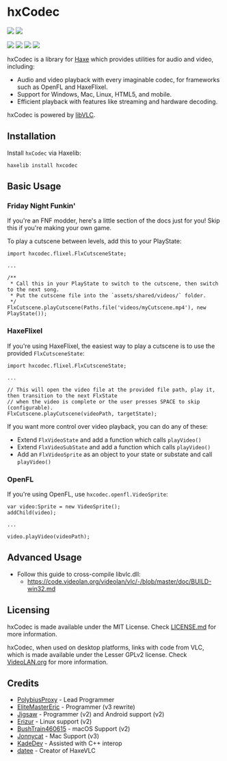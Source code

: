 # hxCodec

<!-- https://badgen.net/ includes badges that Shields.io is missing, like HaxeLib. -->
![](https://badgen.net/haxelib/v/hxcodec) ![](https://badgen.net/haxelib/d/hxcodec)

![](https://badgen.net/github/star/polybiusproxy/hxcodec) ![](https://badgen.net/github/open-issues/polybiusproxy/hxcodec) ![](https://badgen.net/github/contributors/polybiusproxy/hxcodec) ![](https://badgen.net/badge/license/MIT/blue)

hxCodec is a library for [Haxe](https://haxe.org/) which provides utilities for audio and video, including:

- Audio and video playback with every imaginable codec, for frameworks such as OpenFL and HaxeFlixel.
- Support for Windows, Mac, Linux, HTML5, and mobile.
- Efficient playback with features like streaming and hardware decoding.

hxCodec is powered by [libVLC](https://www.videolan.org/vlc/libvlc.html).

## Installation

Install `hxCodec` via Haxelib:

```
haxelib install hxcodec
```

## Basic Usage

### Friday Night Funkin'

If you're an FNF modder, here's a little section of the docs just for you! Skip this if you're making your own game.

To play a cutscene between levels, add this to your PlayState:

```
import hxcodec.flixel.FlxCutsceneState;

...

/**
 * Call this in your PlayState to switch to the cutscene, then switch to the next song.
 * Put the cutscene file into the `assets/shared/videos/` folder.
 */
FlxCutscene.playCutscene(Paths.file('videos/myCutscene.mp4'), new PlayState());
```

### HaxeFlixel

If you're using HaxeFlixel, the easiest way to play a cutscene is to use the provided `FlxCutsceneState`:

```
import hxcodec.flixel.FlxCutsceneState;

...

// This will open the video file at the provided file path, play it, then transition to the next FlxState
// when the video is complete or the user presses SPACE to skip (configurable).
FlxCutscene.playCutscene(videoPath, targetState);
```

If you want more control over video playback, you can do any of these:
- Extend `FlxVideoState` and add a function which calls `playVideo()`
- Extend `FlxVideoSubState` and add a function which calls `playVideo()`
- Add an `FlxVideoSprite` as an object to your state or substate and call `playVideo()`

### OpenFL

If you're using OpenFL, use `hxcodec.openfl.VideoSprite`:

```
var video:Sprite = new VideoSprite();
addChild(video);

...

video.playVideo(videoPath);
```

## Advanced Usage

- Follow this guide to cross-compile libvlc.dll:
    - https://code.videolan.org/videolan/vlc/-/blob/master/doc/BUILD-win32.md

## Licensing

hxCodec is made available under the MIT License. Check [LICENSE.md](./LICENSE.md) for more information.

hxCodec, when used on desktop platforms, links with code from VLC, which is made available under the Lesser GPLv2 license. Check [VideoLAN.org](https://www.videolan.org/legal.html) for more information. 

## Credits
- [PolybiusProxy](https://github.com/polybiusproxy) - Lead Programmer
- [EliteMasterEric](https://github.com/EliteMasterEric) - Programmer (v3 rewrite)
- [Jigsaw](https://github.com/MAJigsaw77) - Programmer (v2) and Android support (v2)
- [Erizur](https://github.com/Erizur) - Linux support (v2)
- [BushTrain460615](https://github.com/BushTrain460615) - macOS Support (v2)
- [Jonnycat](https://github.com/JonnycatMeow) - Mac Support (v3)
- [KadeDev](https://github.com/KadeDev) - Assisted with C++ interop
- [datee](https://github.com/datee) - Creator of HaxeVLC
